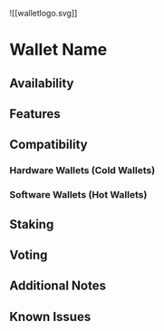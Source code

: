 
![[walletlogo.svg]]
# Wallet Name

## Availability

## Features

## Compatibility
### Hardware Wallets (Cold Wallets)

### Software Wallets (Hot Wallets)

## Staking


## Voting 


## Additional Notes


## Known Issues